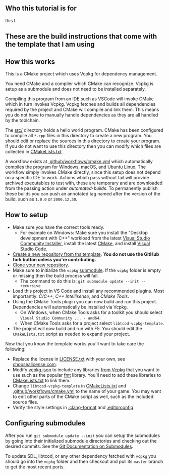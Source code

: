 ## Who this tutorial is for
this t
## These are the build instructions that come with the template that I am using
## How this works

This is a CMake project which uses Vcpkg for dependency management.

You need CMake and a compiler which CMake can recognize.
Vcpkg is setup as a submodule and does not need to be installed separately.

Compiling this program from an IDE such as VSCode will invoke CMake which in turn invokes Vcpkg.
Vcpkg fetches and builds all dependencies required by the project and CMake will compile and link them.
This means you do not have to manually handle dependencies as they are all handled by the toolchain.

The [src/](src/) directory holds a hello world program.
CMake has been configured to compile all `*.cpp` files in this directory to create a new program.
You should edit or replace the sources in this directory to create your program.
If you do not want to use this directory then you can modify which files are collected in [CMakeLists.txt](CMakeLists.txt).

A workflow exists at [.github/workflows/cmake.yml](.github/workflows/cmake.yml) which automatically compiles the program for Windows, macOS, and Ubuntu Linux.
The workflow simply invokes CMake directly, since this setup does not depend on a specific IDE to work.
Actions which pass without fail will provide archived executables to test with, these are temporary and are downloaded from the passing action under *automated-builds*.
To permanently publish these builds you can push an annotated tag named after the version of the build, such as `1.0.0` or `2000.12.30`.

## How to setup

* Make sure you have the correct tools ready.
  * For example on Windows:
    Make sure you install the "Desktop development with C++" workload from the latest [Visual Studio Community Installer](https://visualstudio.microsoft.com/vs/community/),
    install the latest [CMake](https://cmake.org/download/),
    and install [Visual Studio Code](https://code.visualstudio.com/download).
* [Create a new repository from ths template](https://docs.github.com/en/github/creating-cloning-and-archiving-repositories/creating-a-repository-on-github/creating-a-repository-from-a-template#creating-a-repository-from-a-template).  **You do not use the GitHub fork button unless you're contributing.**
* [Clone your new repository](https://docs.github.com/en/github/creating-cloning-and-archiving-repositories/cloning-a-repository-from-github/cloning-a-repository).
* Make sure to initialize the `vcpkg` [submodule](https://git-scm.com/book/en/v2/Git-Tools-Submodules).  If the `vcpkg` folder is empty or missing then the build process will fail.
  * The command to do this is: `git submodule update --init --recursive`
* Load this project in VS Code and install any recommended plugins.
  Most importantly: *C/C++*, *C++ Intellisense*, and *CMake Tools*.
* Using the CMake Tools plugin you can now build and run this project.  Dependencies will automatically be installed via Vcpkg.
  * On Windows, when CMake Tools asks for a toolkit you should select `Visual Studio Community ... - amd64`.
  * When CMake Tools asks for a project select `libtcod-vcpkg-template`.
* The project will now build and run with F5.
  You should edit the `CMakeLists.txt` script as needed to expand your project.

Now that you know the template works you'll want to take care the following:

* Replace the license in [LICENSE.txt](LICENSE.txt) with your own, see [choosealicense.com](https://choosealicense.com/).
* Modify [vcpkg.json](vcpkg.json) to include any libraries [from Vcpkg](https://vcpkg.info/) that you want to use such as the popular [fmt](https://fmt.dev/latest/index.html) library.
  You'll need to add these libraries to [CMakeLists.txt](CMakeLists.txt) to link them.
* Change `libtcod-vcpkg-template` in [CMakeLists.txt](CMakeLists.txt) and [.github/workflows/cmake.yml](.github/workflows/cmake.yml) to the name of your game.
  You may want to edit other parts of the CMake script as well, such as the included source files.
* Verify the style settings in [.clang-format](.clang-format) and [.editorconfig](.editorconfig).

## Configuring submodules

After you run `git submodule update --init` you can setup the submodules by going into their initialized submodule directories and checking out the desired commits.
See the [Git Documentation on Submodules](https://git-scm.com/book/en/v2/Git-Tools-Submodules).

To update SDL, libtcod, or any other dependency fetched with `vcpkg` you should go into the `vcpkg` folder and then checkout and pull its `master` branch to get the most recent ports.
